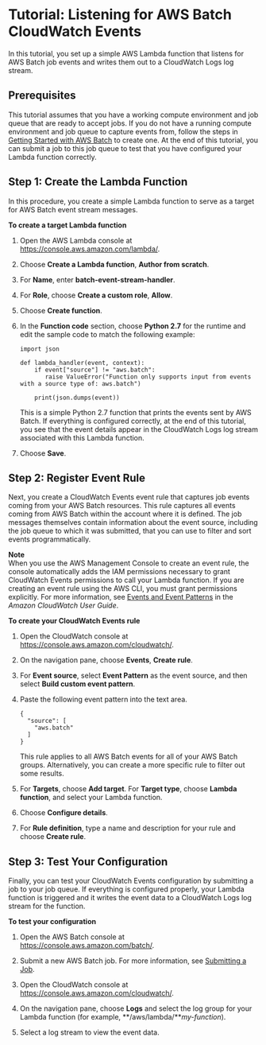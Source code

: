 # Tutorial: Listening for AWS Batch CloudWatch Events<a name="batch_cwet"></a>

In this tutorial, you set up a simple AWS Lambda function that listens for AWS Batch job events and writes them out to a CloudWatch Logs log stream\.

## Prerequisites<a name="cwet_prereqs"></a>

This tutorial assumes that you have a working compute environment and job queue that are ready to accept jobs\. If you do not have a running compute environment and job queue to capture events from, follow the steps in [Getting Started with AWS Batch](Batch_GetStarted.md) to create one\. At the end of this tutorial, you can submit a job to this job queue to test that you have configured your Lambda function correctly\. 

## Step 1: Create the Lambda Function<a name="cwet_create_lam"></a>

 In this procedure, you create a simple Lambda function to serve as a target for AWS Batch event stream messages\. 

**To create a target Lambda function**

1. Open the AWS Lambda console at [https://console\.aws\.amazon\.com/lambda/](https://console.aws.amazon.com/lambda/)\.

1. Choose **Create a Lambda function**, **Author from scratch**\. 

1. For **Name**, enter **batch\-event\-stream\-handler**\.

1. For **Role**, choose **Create a custom role**, **Allow**\.

1. Choose **Create function**\.

1. In the **Function code** section, choose **Python 2\.7** for the runtime and edit the sample code to match the following example:

   ```
   import json
   
   def lambda_handler(event, context):
       if event["source"] != "aws.batch":
          raise ValueError("Function only supports input from events with a source type of: aws.batch")
          
       print(json.dumps(event))
   ```

   This is a simple Python 2\.7 function that prints the events sent by AWS Batch\. If everything is configured correctly, at the end of this tutorial, you see that the event details appear in the CloudWatch Logs log stream associated with this Lambda function\.

1. Choose **Save**\.

## Step 2: Register Event Rule<a name="cwet_register_event_rule"></a>

 Next, you create a CloudWatch Events event rule that captures job events coming from your AWS Batch resources\. This rule captures all events coming from AWS Batch within the account where it is defined\. The job messages themselves contain information about the event source, including the job queue to which it was submitted, that you can use to filter and sort events programmatically\. 

**Note**  
When you use the AWS Management Console to create an event rule, the console automatically adds the IAM permissions necessary to grant CloudWatch Events permissions to call your Lambda function\. If you are creating an event rule using the AWS CLI, you must grant permissions explicitly\. For more information, see [Events and Event Patterns](http://docs.aws.amazon.com/AmazonCloudWatch/latest/DeveloperGuide/CloudWatchEventsandEventPatterns.html) in the *Amazon CloudWatch User Guide*\.

**To create your CloudWatch Events rule**

1. Open the CloudWatch console at [https://console\.aws\.amazon\.com/cloudwatch/](https://console.aws.amazon.com/cloudwatch/)\.

1. On the navigation pane, choose **Events**, **Create rule**\.

1. For **Event source**, select **Event Pattern** as the event source, and then select **Build custom event pattern**\. 

1. Paste the following event pattern into the text area\.

   ```
   {
     "source": [
       "aws.batch"
     ]
   }
   ```

   This rule applies to all AWS Batch events for all of your AWS Batch groups\. Alternatively, you can create a more specific rule to filter out some results\.

1. For **Targets**, choose **Add target**\. For **Target type**, choose **Lambda function**, and select your Lambda function\.

1. Choose **Configure details**\.

1. For **Rule definition**, type a name and description for your rule and choose **Create rule**\.

## Step 3: Test Your Configuration<a name="cwet_test"></a>

 Finally, you can test your CloudWatch Events configuration by submitting a job to your job queue\. If everything is configured properly, your Lambda function is triggered and it writes the event data to a CloudWatch Logs log stream for the function\.

**To test your configuration**

1. Open the AWS Batch console at [https://console\.aws\.amazon\.com/batch/](https://console.aws.amazon.com/batch/)\.

1. Submit a new AWS Batch job\. For more information, see [Submitting a Job](submit_job.md)\.

1. Open the CloudWatch console at [https://console\.aws\.amazon\.com/cloudwatch/](https://console.aws.amazon.com/cloudwatch/)\.

1. On the navigation pane, choose **Logs** and select the log group for your Lambda function \(for example, **/aws/lambda/***my\-function*\)\.

1. Select a log stream to view the event data\. 
